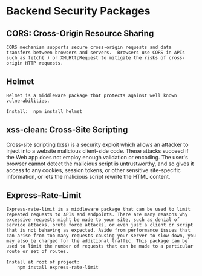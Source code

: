 # Backend Security Packages #

## CORS:  Cross-Origin Resource Sharing #

	CORS mechanism supports secure cross-origin requests and data transfers between browsers and servers.  Browsers use CORS in APIs such as fetch( ) or XMLHttpRequest to mitigate the risks of cross-origin HTTP requests.

## Helmet #

	Helmet is a middleware package that protects against well known vulnerabilities.

	Install:  npm install helmet

## xss-clean:  Cross-Site Scripting #

   Cross-site scripting (xss) is a security exploit which allows an attacker to inject into a website malicious client-side code.  These attacks succeed if the Web app does not employ enough validation or encoding. The user's browser cannot detect the malicious script is untrustworthy, and so gives it access to any cookies, session tokens, or other sensitive site-specific information, or lets the malicious script rewrite the HTML content.

## Express-Rate-Limit #

	Express-rate-limit is a middleware package that can be used to limit repeated requests to APIs and endpoints. There are many reasons why excessive requests might be made to your site, such as denial of service attacks, brute force attacks, or even just a client or script that is not behaving as expected. Aside from performance issues that can arise from too many requests causing your server to slow down, you may also be charged for the additional traffic. This package can be used to limit the number of requests that can be made to a particular route or set of routes.

	Install at root of project:
		npm install express-rate-limit
